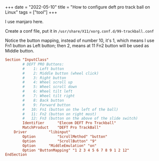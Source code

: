 +++ 
date = "2022-05-10"
title = "How to configure deft pro track ball on Linux"
tags = ["tool"]
+++

I use manjaro here.

 Create a conf file, put it in
 `/usr/share/X11/xorg.conf.d/99-trackball.conf`

Notice the button mapping, instead of number 10, it's 1, which means I use Fn1 button as Left button;
then 2, means at 11 Fn2 button will be used as Middle button.

```conf
Section "InputClass"
        # DEFT PRO Buttons:
        #    1: Left button
        #    2: Middle button (wheel click)
        #    3: Right button
        #    4: Wheel scroll up
        #    5: Wheel scroll down
        #    6: Wheel tilt left
        #    7: Wheel tilt right
        #    8: Back button
        #    9: Forward button
        #   10: Fn1 (button on the left of the ball)
        #   11: Fn2 (button on right most)
        #   12: Fn3 (button on the above of the slide switch)
        Identifier      "Elecom DEFT Pro Trackball"
        MatchProduct    "DEFT Pro TrackBall"
	Driver          "libinput"
        Option          "ScrollMethod" "button"
        Option          "ScrollButton" "9"
        Option		"MiddleEmulation" "on"
        Option "ButtonMapping" "1 2 3 4 5 6 7 8 9 1 2 12"
EndSection